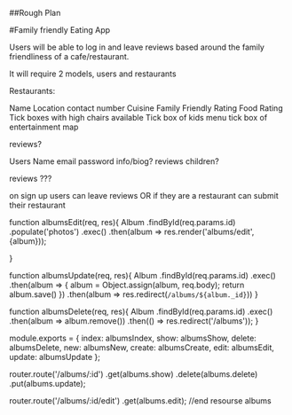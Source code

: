 


##Rough Plan

#Family friendly Eating App

Users will be able to log in and leave reviews based around the family friendliness of a cafe/restaurant.

It will require 2 models, users and restaurants

Restaurants:

Name
Location
contact number
Cuisine
Family Friendly Rating
Food Rating
Tick boxes with high chairs available
Tick box of kids menu
tick box of entertainment
map

reviews?


Users
Name
email
password
info/biog?
reviews
children?


reviews
???


on sign up users can leave reviews OR if they are a restaurant can submit their restaurant














function albumsEdit(req, res){
  Album
    .findById(req.params.id)
    .populate('photos')
    .exec()
    .then(album => res.render('albums/edit', {album}));

}

function albumsUpdate(req, res){
  Album
    .findById(req.params.id)
    .exec()
    .then(album => {
      album = Object.assign(album, req.body);
      return album.save()
    })
    .then(album => res.redirect(`/albums/${album._id}`))
}

function albumsDelete(req, res){
  Album
    .findById(req.params.id)
    .exec()
    .then(album => album.remove())
    .then(() => res.redirect('/albums'));
}


module.exports = {
  index: albumsIndex,
  show: albumsShow,
  delete: albumsDelete,
  new: albumsNew,
  create: albumsCreate,
  edit: albumsEdit,
  update: albumsUpdate
};



router.route('/albums/:id')
  .get(albums.show)
  .delete(albums.delete)
  .put(albums.update);

router.route('/albums/:id/edit')
  .get(albums.edit);
//end resourse albums
